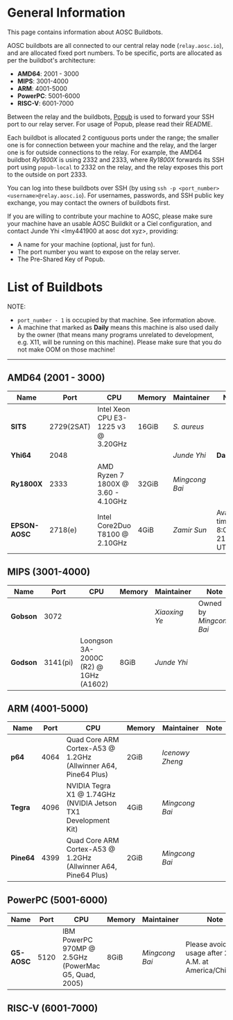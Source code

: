 <!-- TITLE: Buildbots -->
<!-- SUBTITLE: Buildbots that can be used by AOSC developers -->

# General Information

This page contains information about AOSC Buildbots.

AOSC buildbots are all connected to our central relay node (`relay.aosc.io`), and are allocated fixed port numbers. To be specific, ports are allocated as per the buildbot's architecture:

- **AMD64**: 2001 - 3000
- **MIPS**: 3001-4000
- **ARM**: 4001-5000
- **PowerPC**: 5001-6000
- **RISC-V**: 6001-7000

Between the relay and the buildbots, [Popub](https://github.com/m13253/popub) is used to forward your SSH port to our relay server. For usage of Popub, please read their README.

Each buildbot is allocated 2 contiguous ports under the range; the smaller one is for connection between your machine and the relay, and the larger one is for outside connections to the relay. For example, the AMD64 buildbot _Ry1800X_ is using 2332 and 2333, where _Ry1800X_ forwards its SSH port using `popub-local` to 2332 on the relay, and the relay exposes this port to the outside on port 2333.

You can log into these buildbots over SSH (by using `ssh -p <port_number> <username>@relay.aosc.io`). For usernames, passwords, and SSH public key exchange, you may contact the owners of buildbots first.

If you are willing to contribute your machine to AOSC, please make sure your machine have an usable AOSC Buildkit or a Ciel configuration, and contact Junde Yhi \<lmy441900 at aosc dot xyz\>, providing:

- A name for your machine (optional, just for fun).
- The port number you want to expose on the relay server.
- The Pre-Shared Key of Popub.

# List of Buildbots

NOTE: 

- `port_number - 1` is occupied by that machine. See information above.
- A machine that marked as **Daily** means this machine is also used daily by the owner (that means many programs unrelated to development, e.g. X11, will be running on this machine). Please make sure that you do not make OOM on those machine!

---

## **AMD64** (2001 - 3000)

|Name|Port|CPU|Memory|Maintainer|Note|
|---|---|---|---|---|---|
|**SITS**|2729(2SAT)|Intel Xeon CPU E3-1225 v3 @ 3.20GHz|16GiB|_S. aureus_||
|**Yhi64**|2048|||_Junde Yhi_|**Daily**|
|**Ry1800X**|2333|AMD Ryzen 7 1800X @ 3.60 - 4.10GHz|32GiB|_Mingcong Bai_||
|**EPSON-AOSC**|2718(e)|Intel Core2Duo T8100 @ 2.10GHz|4GiB|_Zamir Sun_|Available time: 8:00 - 21:30 UTC+8|

## **MIPS** (3001-4000)

|Name|Port|CPU|Memory|Maintainer|Note|
|---|---|---|---|---|---|
|**Gobson**|3072|||_Xiaoxing Ye_|Owned by _Mingcong Bai_|
|**Godson**|3141(pi)|Loongson 3A-2000C (R2) @ 1GHz (A1602)|8GiB|_Junde Yhi_||

## **ARM** (4001-5000)

|Name|Port|CPU|Memory|Maintainer|Note|
|---|---|---|---|---|---|
|**p64**|4064|Quad Core ARM Cortex-A53 @ 1.2GHz (Allwinner A64, Pine64 Plus)|2GiB|_Icenowy Zheng_||
|**Tegra**|4096|NVIDIA Tegra X1 @ 1.74GHz (NVIDIA Jetson TX1 Development Kit)|4GiB|_Mingcong Bai_||
|**Pine64**|4399|Quad Core ARM Cortex-A53 @ 1.2GHz (Allwinner A64, Pine64 Plus)|2GiB|_Mingcong Bai_||

## **PowerPC** (5001-6000)

|Name|Port|CPU|Memory|Maintainer|Note|
|---|---|---|---|---|---|
|**G5-AOSC**|5120|IBM PowerPC 970MP @ 2.5GHz (PowerMac G5, Quad, 2005)|8GiB|_Mingcong Bai_|Please avoid usage after 2 A.M. at America/Chicago.|

## **RISC-V** (6001-7000)